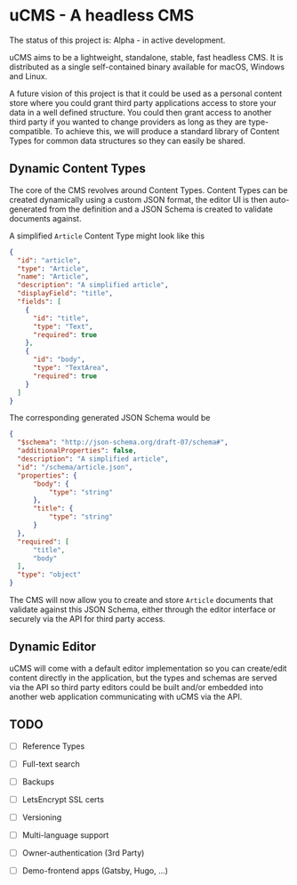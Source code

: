 # uCMS - A headless CMS

The status of this project is: Alpha - in active development.

uCMS aims to be a lightweight, standalone, stable, fast headless CMS.  It is distributed as a single self-contained binary available for macOS, Windows and Linux.

A future vision of this project is that it could be used as a personal content store where you could grant third party applications access to store your data in a well defined structure.  You could then grant access to another third party if you wanted to change providers as long as they are type-compatible.  To achieve this, we will produce a standard library of Content Types for common data structures so they can easily be shared.

## Dynamic Content Types

The core of the CMS revolves around Content Types.  Content Types can be created dynamically using a custom JSON format, the editor UI is then auto-generated from the definition and a JSON Schema is created to validate documents against.

A simplified `Article` Content Type might look like this

```json
{
  "id": "article",
  "type": "Article",
  "name": "Article",
  "description": "A simplified article",
  "displayField": "title",
  "fields": [
    {
      "id": "title",
      "type": "Text",
      "required": true
    },
    {
      "id": "body",
      "type": "TextArea",
      "required": true
    }
  ]
}
```

The corresponding generated JSON Schema would be

```json
{
  "$schema": "http://json-schema.org/draft-07/schema#",
  "additionalProperties": false,
  "description": "A simplified article",
  "id": "/schema/article.json",
  "properties": {
      "body": {
          "type": "string"
      },
      "title": {
          "type": "string"
      }
  },
  "required": [
      "title",
      "body"
  ],
  "type": "object"
}
```

The CMS will now allow you to create and store `Article` documents that validate against this JSON Schema, either through the editor interface or securely via the API for third party access.

## Dynamic Editor

uCMS will come with a default editor implementation so you can create/edit content directly in the application, but the types and schemas are served via the API so third party editors could be built and/or embedded into another web application communicating with uCMS via the API.

## TODO

- [ ] Reference Types
- [ ] Full-text search
- [ ] Backups
- [ ] LetsEncrypt SSL certs
- [ ] Versioning
- [ ] Multi-language support
- [ ] Owner-authentication (3rd Party)
- [ ] Demo-frontend apps (Gatsby, Hugo, ...)


